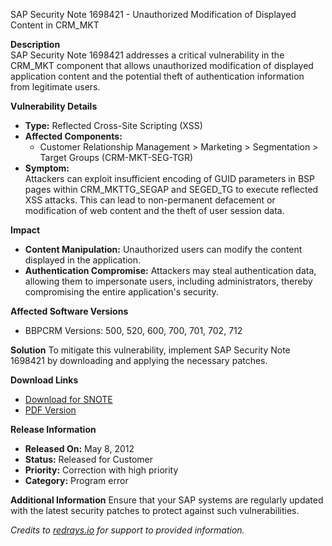 SAP Security Note 1698421 - Unauthorized Modification of Displayed Content in CRM_MKT

**Description**  
SAP Security Note 1698421 addresses a critical vulnerability in the CRM_MKT component that allows unauthorized modification of displayed application content and the potential theft of authentication information from legitimate users.

**Vulnerability Details**
- **Type:** Reflected Cross-Site Scripting (XSS)
- **Affected Components:**  
  - Customer Relationship Management > Marketing > Segmentation > Target Groups (CRM-MKT-SEG-TGR)
- **Symptom:**  
  Attackers can exploit insufficient encoding of GUID parameters in BSP pages within CRM_MKTTG_SEGAP and SEGED_TG to execute reflected XSS attacks. This can lead to non-permanent defacement or modification of web content and the theft of user session data.
  
**Impact**
- **Content Manipulation:** Unauthorized users can modify the content displayed in the application.
- **Authentication Compromise:** Attackers may steal authentication data, allowing them to impersonate users, including administrators, thereby compromising the entire application's security.

**Affected Software Versions**
- BBPCRM Versions: 500, 520, 600, 700, 701, 702, 712

**Solution**
To mitigate this vulnerability, implement SAP Security Note 1698421 by downloading and applying the necessary patches.

**Download Links**
- [Download for SNOTE](https://notesdownloads.sap.com/note/0040000010092502017)
- [PDF Version](https://userapps.support.sap.com/sap/support/sfm/notes/print/0001698421?language=en-US&token=7925B1C4DCB552F35DFDE8CB0C63FE63)

**Release Information**
- **Released On:** May 8, 2012
- **Status:** Released for Customer
- **Priority:** Correction with high priority
- **Category:** Program error

**Additional Information**
Ensure that your SAP systems are regularly updated with the latest security patches to protect against such vulnerabilities.

*Credits to [redrays.io](https://redrays.io) for support to provided information.*